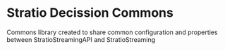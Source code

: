 Stratio Decission Commons
=========================

Commons library created to share common configuration and properties between StratioStreamingAPI and StratioStreaming

